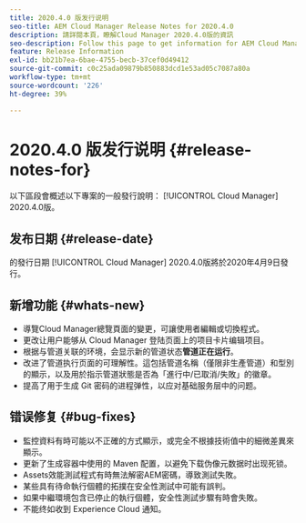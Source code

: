 ```yaml
---
title: 2020.4.0 版发行说明
seo-title: AEM Cloud Manager Release Notes for 2020.4.0
description: 請詳閱本頁，瞭解Cloud Manager 2020.4.0版的資訊
seo-description: Follow this page to get information for AEM Cloud Manager Release 2020.4.0
feature: Release Information
exl-id: bb21b7ea-6bae-4755-becb-37cef0d49412
source-git-commit: c0c25ada09879b850883dcd1e53ad05c7087a80a
workflow-type: tm+mt
source-wordcount: '226'
ht-degree: 39%

---
```


# 2020.4.0 版发行说明 {#release-notes-for}

以下區段會概述以下專案的一般發行說明： [!UICONTROL Cloud Manager] 2020.4.0版。

## 发布日期 {#release-date}

的發行日期 [!UICONTROL Cloud Manager] 2020.4.0版將於2020年4月9日發行。

## 新增功能 {#whats-new}

* 導覽Cloud Manager總覽頁面的變更，可讓使用者編輯或切換程式。
* 更改让用户能够从 Cloud Manager 登陆页面上的项目卡片编辑项目。
* 根据与管道关联的环境，会显示新的管道状态&#x200B;**管道正在运行**。
* 改进了管道执行页面的可理解性。這包括管道名稱（僅限非生產管道）和型別的顯示，以及用於指示管道狀態是否為「進行中/已取消/失敗」的徽章。
* 提高了用于生成 Git 密码的进程弹性，以应对基础服务层中的问题。

## 错误修复 {#bug-fixes}

* 監控資料有時可能以不正確的方式顯示，或完全不根據技術值中的細微差異來顯示。
* 更新了生成容器中使用的 Maven 配置，以避免下载伪像元数据时出现死锁。
* Assets效能測試程式有時無法解密AEM密碼，導致測試失敗。
* 某些具有待命執行個體的拓撲在安全性測試中可能有誤判。
* 如果中繼環境包含已停止的執行個體，安全性測試步驟有時會失敗。
* 不能终如收到 Experience Cloud 通知。
